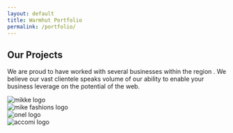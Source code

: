 ```yaml
---
layout: default
title: Warmhut Portfolio
permalink: /portfolio/
---
```

<section class = 'division about'>
    <div class = 'transparent'>
        <h1><span class = 'colorful'>Our Projects</span></h1>
        <div class = 'half'>
        <p>We are proud to have worked with several businesses within the region
            . We believe our vast clientele speaks volume 
            of our ability to enable your business leverage on the potential of the 
            web.
        </p>
        </div>
    </div>
    <div class ='flex-panel'>
        <div class = 'flex-item project quad'>
        <img src = '{{ site.baseurl }}/assets/logos/sikke.svg' alt = 'mikke logo'>
        </div>
        <div class = 'flex-item project quad'>
        <img src = '{{ site.baseurl }}/assets/logos/mike.svg' alt = 'mike fashions logo'>
        </div>
        <div class = 'flex-item project quad'>
        <img src = '{{ site.baseurl }}/assets/logos/onel.svg' alt = 'onel logo'>
        </div>
        <div class = 'flex-item project quad'>
        <img src = '{{ site.baseurl }}/assets/logos/accomi.svg' alt = 'accomi logo'>
        </div>
    </div>
</section>